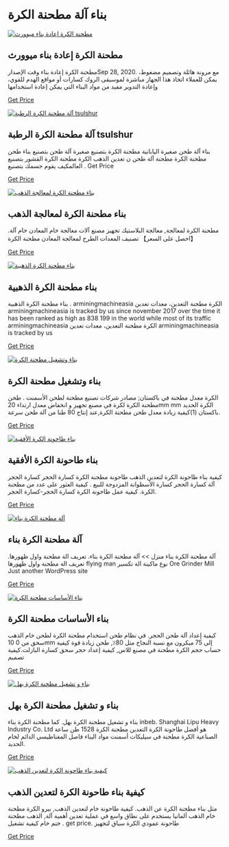 # بناء آلة مطحنة الكرة
<a href="https://mnn.zoosnet.net/LR/Chatpre.aspx?id=MNN94995150&p=https://vbl.co.za/" target="_blank">![مطحنة الكرة إعادة بناء ميوورث](https://raw.githubusercontent.com/gcmcrusher/imgs/main/184.jpg)</a>
## مطحنة الكرة إعادة بناء ميوورث
مطحنة الكرة إعادة بناء وقت الإصدارSep 28, 2020. مع مرونة هائلة وتصميم مضغوط، يمكن للعملاء اتخاذ هذا الجهاز مباشرة لموسيقى الروك كسارات أو مواقع الهدم للقوي، وإعادة التدوير مفيد من مواد البناء التي يمكن إعادة استخدامها 
<a href="https://mnn.zoosnet.net/LR/Chatpre.aspx?id=MNN94995150&p=https://vbl.co.za/" target="_blank">Get Price</a>
<a href="https://mnn.zoosnet.net/LR/Chatpre.aspx?id=MNN94995150&p=https://vbl.co.za/" target="_blank">![آلة مطحنة الكرة الرطبة tsulshur](https://raw.githubusercontent.com/gcmcrusher/imgs/main/245.jpg)</a>
## آلة مطحنة الكرة الرطبة tsulshur
بناء آلة طحن صغيرة اليابانية مطحنة الكرة بتصنيع صغيرة آلة طحن بتصنيع بناء طحن مطحنة الكرة مطحنة آلة طحن ن تعدين الذهب الكرة مطحنة الكرة القشور بتصنيع العالمكيف يقوم جسمك بتصنيع . Get Price
<a href="https://mnn.zoosnet.net/LR/Chatpre.aspx?id=MNN94995150&p=https://vbl.co.za/" target="_blank">Get Price</a>
<a href="https://mnn.zoosnet.net/LR/Chatpre.aspx?id=MNN94995150&p=https://vbl.co.za/" target="_blank">![بناء مطحنة الكرة لمعالجة الذهب](https://raw.githubusercontent.com/gcmcrusher/imgs/main/484.jpg)</a>
## بناء مطحنة الكرة لمعالجة الذهب
مطحنة الكرة لمعالجة, معالجة البلاستيك تجهيز مصنع آلات معالجة خام المعادن خام آلة. 【احصل على السعر】 تصنيف المعدات الطرح لمعالجة المعادن مطحنة الكرة
<a href="https://mnn.zoosnet.net/LR/Chatpre.aspx?id=MNN94995150&p=https://vbl.co.za/" target="_blank">Get Price</a>
<a href="https://mnn.zoosnet.net/LR/Chatpre.aspx?id=MNN94995150&p=https://vbl.co.za/" target="_blank">![بناء مطحنة الكرة الذهبية](https://raw.githubusercontent.com/gcmcrusher/imgs/main/38.jpg)</a>
## بناء مطحنة الكرة الذهبية
بناء مطحنة الكرة الذهبية . arminingmachineasia الكرة مطحنة التعدين، معدات تعدين arminingmachineasia is tracked by us since november 2017 over the time it has been ranked as high as 838 199 in the world while most of its traffic arminingmachineasia الكرة مطحنة التعدين، معدات تعدين arminingmachineasia is tracked by us 
<a href="https://mnn.zoosnet.net/LR/Chatpre.aspx?id=MNN94995150&p=https://vbl.co.za/" target="_blank">Get Price</a>
<a href="https://mnn.zoosnet.net/LR/Chatpre.aspx?id=MNN94995150&p=https://vbl.co.za/" target="_blank">![بناء وتشغيل مطحنة الكرة](https://raw.githubusercontent.com/gcmcrusher/imgs/main/410.jpg)</a>
## بناء وتشغيل مطحنة الكرة
الكرة معدل مطحنة في باكستان; مصادر شركات تصنيع مطحنة لطحن الأسمنت . طحن مطحنة الكرة لكرة في مصنع تجهيز و انخفاض معدل ارتداء 20mm mm الكرة الحديد باكستان (1)كيفية زيادة معدل طحن مطحنة الكرة,عند إنتاج 80 طنا من آلة طحن سرعة.
<a href="https://mnn.zoosnet.net/LR/Chatpre.aspx?id=MNN94995150&p=https://vbl.co.za/" target="_blank">Get Price</a>
<a href="https://mnn.zoosnet.net/LR/Chatpre.aspx?id=MNN94995150&p=https://vbl.co.za/" target="_blank">![بناء طاحونة الكرة الأفقية](https://raw.githubusercontent.com/gcmcrusher/imgs/main/217.jpg)</a>
## بناء طاحونة الكرة الأفقية
كيفية بناء طاحونة الكرة لتعدين الذهب طاحونة مطحنة الكرة كسارة الحجر كسارة الحجر آلة كسارة الحجر كسارة الأسطوانة المزدوجة للبيع . كيفية العثور على عدد من مطحنة الكرة. كيفية عمل طاحونة الكرة كسارة الحجر-كسارة الحجر.
<a href="https://mnn.zoosnet.net/LR/Chatpre.aspx?id=MNN94995150&p=https://vbl.co.za/" target="_blank">Get Price</a>
<a href="https://mnn.zoosnet.net/LR/Chatpre.aspx?id=MNN94995150&p=https://vbl.co.za/" target="_blank">![آلة مطحنة الكرة بناء](https://raw.githubusercontent.com/gcmcrusher/imgs/main/711.jpg)</a>
## آلة مطحنة الكرة بناء
آلة مطحنة الكرة بناء منزل >> آلة مطحنة الكرة بناء. تعريف الة مطحنة واول ظهورها. تعريف الة مطحنة واول ظهورها flying man نوع ماكينة الة تكسير Ore Grinder Mill Just another WordPress site
<a href="https://mnn.zoosnet.net/LR/Chatpre.aspx?id=MNN94995150&p=https://vbl.co.za/" target="_blank">Get Price</a>
<a href="https://mnn.zoosnet.net/LR/Chatpre.aspx?id=MNN94995150&p=https://vbl.co.za/" target="_blank">![بناء الأساسات مطحنة الكرة](https://raw.githubusercontent.com/gcmcrusher/imgs/main/817.jpg)</a>
## بناء الأساسات مطحنة الكرة
كيفية إعداد آلة طحن الحجر. في نظام طحن استخدام مطحنة الكرة لطحن خام الذهب سحق من 0 10mm إلى 75 ميكرون مع نسبة النجاح مثل 80٪, طحن زيادة قوة كيفية حساب حجم الكرة مطحنة في مصنع للاس, كيفية إعداد حجر سحق كسارة البازلت.كيفية تصميم 
<a href="https://mnn.zoosnet.net/LR/Chatpre.aspx?id=MNN94995150&p=https://vbl.co.za/" target="_blank">Get Price</a>
<a href="https://mnn.zoosnet.net/LR/Chatpre.aspx?id=MNN94995150&p=https://vbl.co.za/" target="_blank">![بناء و تشغيل مطحنة الكرة بهل](https://raw.githubusercontent.com/gcmcrusher/imgs/main/185.jpg)</a>
## بناء و تشغيل مطحنة الكرة بهل
بناء و تشغيل مطحنة الكرة بهل. كما مطحنة الكرة بناء inbeb. Shanghai Lipu Heavy Industry Co. Ltd هو أفضل طاحونة الكرة التعدين مطحنة الكرة 1528 طن ساعة الصناعية الكرة مطحنة في سيليكات أسمنت مواد البناء فاصل المغناطيسي الدائم لخام الحديد.
<a href="https://mnn.zoosnet.net/LR/Chatpre.aspx?id=MNN94995150&p=https://vbl.co.za/" target="_blank">Get Price</a>
<a href="https://mnn.zoosnet.net/LR/Chatpre.aspx?id=MNN94995150&p=https://vbl.co.za/" target="_blank">![كيفية بناء طاحونة الكرة لتعدين الذهب](https://raw.githubusercontent.com/gcmcrusher/imgs/main/664.jpg)</a>
## كيفية بناء طاحونة الكرة لتعدين الذهب
مثل بناء مطحنة الكرة عن الذهب. كيفية طاحونة خام لتعدين الذهب, بيرو الكرة مطحنة خام الذهب ألمانيا يستخدم على نطاق واسع في عملية تعدين أهمية آلة, الذهب مطحنة ختم خام كيفية تشغيل . get price. طاحونة عمودي الكرة سباق لتجهيز 
<a href="https://mnn.zoosnet.net/LR/Chatpre.aspx?id=MNN94995150&p=https://vbl.co.za/" target="_blank">Get Price</a>
